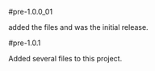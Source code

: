 #pre-1.0.0_01

added the files and was the initial release.

#pre-1.0.1

Added several files to this project.
